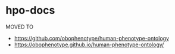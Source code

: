 # hpo-docs

MOVED TO 

- https://github.com/obophenotype/human-phenotype-ontology
- https://obophenotype.github.io/human-phenotype-ontology/
